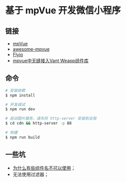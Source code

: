 # 基于 mpVue 开发微信小程序

## 链接

- [mpVue](http://mpvue.com)
- [awesome-mpvue](https://github.com/mpvue/awesome-mpvue)
- [Flyio](https://wendux.github.io/dist/#/doc/flyio/readme)
- [mpvue中无缝接入Vant Weapp组件库](https://github.com/Rychou/mpvue-vant)

## 命令

``` bash
# 安装依赖
$ npm install

# 开发调试
$ npm run dev

# 启动图片服务，请先将 http-server 安装到全局
$ cd cdn && http-server -p 88

# 构建
$ npm run build
```

## 一些坑
- [为什么有些组件名不可以使用](http://mpvue.com/qa/#_3)；
- 无法使用过滤器；
